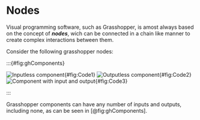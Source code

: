 <!--Creo que este capítulo sería la INTRODUCCION del libro-->

# Nodes

Visual programming software, such as Grasshopper, is amost always based on the concept of ***nodes***, wich can be connected in a chain like manner to create complex interactions between them.

Consider the following grasshopper nodes:

:::{#fig:ghComponents}

![Inputless component](){#fig:Code1}
![Outputless component](){#fig:Code2}
![Component with input and output](){#fig:Code3}

:::

Grasshopper components can have any number of inputs and outputs, including none, as can be seen in [@fig:ghComponents].
